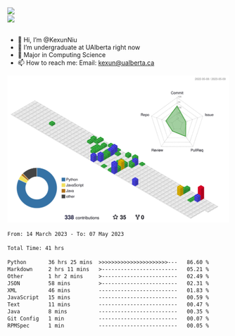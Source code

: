 <a href="https://github.com/anuraghazra/github-readme-stats">
  <img align="center" src="https://github-readme-stats.vercel.app/api?username=KexunNiu&show_icons=true" />
</a>
</br>
<a href="https://github.com/anuraghazra/github-readme-stats">
  <img align="center" src="https://github-readme-stats.vercel.app/api/top-langs/?username=KexunNiu" />
</a>

</br>
</br>

- 👋 Hi, I’m @KexunNiu
- 👀 I’m  undergraduate at UAlberta right now
- 🌱 Major in Computing Science
- 📫 How to reach me: Email: kexun@ualberta.ca

<!---
KexunNiu/KexunNiu is a ✨ special ✨ repository because its `README.md` (this file) appears on your GitHub profile.
You can click the Preview link to take a look at your changes.
--->

![](./profile-3d-contrib/profile-gitblock.svg)

<!--START_SECTION:waka-->

```text
From: 14 March 2023 - To: 07 May 2023

Total Time: 41 hrs

Python       36 hrs 25 mins  >>>>>>>>>>>>>>>>>>>>>>---   86.60 %
Markdown     2 hrs 11 mins   >------------------------   05.21 %
Other        1 hr 2 mins     >------------------------   02.49 %
JSON         58 mins         >------------------------   02.31 %
XML          46 mins         -------------------------   01.83 %
JavaScript   15 mins         -------------------------   00.59 %
Text         11 mins         -------------------------   00.47 %
Java         8 mins          -------------------------   00.35 %
Git Config   1 min           -------------------------   00.07 %
RPMSpec      1 min           -------------------------   00.05 %
```

<!--END_SECTION:waka-->
